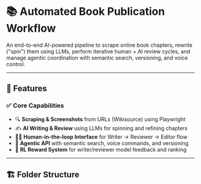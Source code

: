 # 📚 Automated Book Publication Workflow

An end-to-end AI-powered pipeline to scrape online book chapters, rewrite ("spin") them using LLMs, perform iterative human + AI review cycles, and manage agentic coordination with semantic search, versioning, and voice control.

---

## 🚀 Features

### ✅ Core Capabilities
- 🔍 **Scraping & Screenshots** from URLs (Wikisource) using Playwright
- ✍️ **AI Writing & Review** using LLMs for spinning and refining chapters
- 🧑‍💻 **Human-in-the-loop Interface** for Writer → Reviewer → Editor flow
- 🤖 **Agentic API** with semantic search, voice commands, and versioning
- 🧠 **RL Reward System** for writer/reviewer model feedback and ranking

---

## 🏗 Folder Structure

